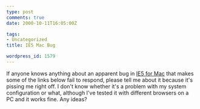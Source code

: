 ```yaml
---
type: post
comments: true
date: 2000-10-11T16:05:00Z

tags:
- Uncategorized
title: IE5 Mac Bug

wordpress_id: 1579
---
```


If anyone knows anything about an apparent bug in [IE5 for Mac](http://www.microsoft.com/mac/products/ie/) that makes some of the links below fail to respond, please tell me about it because it's pissing me right off. I don't know whether it's a problem with my system configuration or what, although I've tested it with different browsers on a PC and it works fine. Any ideas? 
